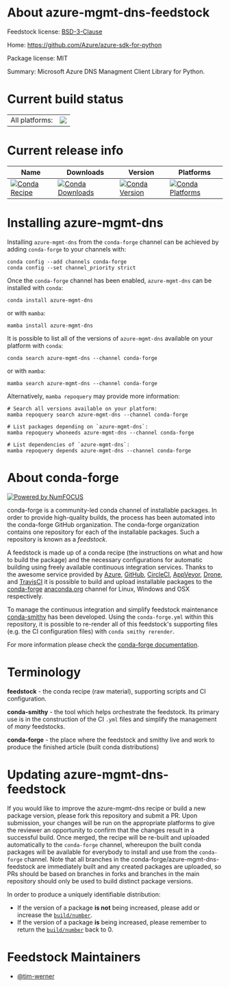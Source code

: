 About azure-mgmt-dns-feedstock
==============================

Feedstock license: [BSD-3-Clause](https://github.com/conda-forge/azure-mgmt-dns-feedstock/blob/main/LICENSE.txt)

Home: https://github.com/Azure/azure-sdk-for-python

Package license: MIT

Summary: Microsoft Azure DNS Managment Client Library for Python.

Current build status
====================


<table><tr><td>All platforms:</td>
    <td>
      <a href="https://dev.azure.com/conda-forge/feedstock-builds/_build/latest?definitionId=9776&branchName=main">
        <img src="https://dev.azure.com/conda-forge/feedstock-builds/_apis/build/status/azure-mgmt-dns-feedstock?branchName=main">
      </a>
    </td>
  </tr>
</table>

Current release info
====================

| Name | Downloads | Version | Platforms |
| --- | --- | --- | --- |
| [![Conda Recipe](https://img.shields.io/badge/recipe-azure--mgmt--dns-green.svg)](https://anaconda.org/conda-forge/azure-mgmt-dns) | [![Conda Downloads](https://img.shields.io/conda/dn/conda-forge/azure-mgmt-dns.svg)](https://anaconda.org/conda-forge/azure-mgmt-dns) | [![Conda Version](https://img.shields.io/conda/vn/conda-forge/azure-mgmt-dns.svg)](https://anaconda.org/conda-forge/azure-mgmt-dns) | [![Conda Platforms](https://img.shields.io/conda/pn/conda-forge/azure-mgmt-dns.svg)](https://anaconda.org/conda-forge/azure-mgmt-dns) |

Installing azure-mgmt-dns
=========================

Installing `azure-mgmt-dns` from the `conda-forge` channel can be achieved by adding `conda-forge` to your channels with:

```
conda config --add channels conda-forge
conda config --set channel_priority strict
```

Once the `conda-forge` channel has been enabled, `azure-mgmt-dns` can be installed with `conda`:

```
conda install azure-mgmt-dns
```

or with `mamba`:

```
mamba install azure-mgmt-dns
```

It is possible to list all of the versions of `azure-mgmt-dns` available on your platform with `conda`:

```
conda search azure-mgmt-dns --channel conda-forge
```

or with `mamba`:

```
mamba search azure-mgmt-dns --channel conda-forge
```

Alternatively, `mamba repoquery` may provide more information:

```
# Search all versions available on your platform:
mamba repoquery search azure-mgmt-dns --channel conda-forge

# List packages depending on `azure-mgmt-dns`:
mamba repoquery whoneeds azure-mgmt-dns --channel conda-forge

# List dependencies of `azure-mgmt-dns`:
mamba repoquery depends azure-mgmt-dns --channel conda-forge
```


About conda-forge
=================

[![Powered by
NumFOCUS](https://img.shields.io/badge/powered%20by-NumFOCUS-orange.svg?style=flat&colorA=E1523D&colorB=007D8A)](https://numfocus.org)

conda-forge is a community-led conda channel of installable packages.
In order to provide high-quality builds, the process has been automated into the
conda-forge GitHub organization. The conda-forge organization contains one repository
for each of the installable packages. Such a repository is known as a *feedstock*.

A feedstock is made up of a conda recipe (the instructions on what and how to build
the package) and the necessary configurations for automatic building using freely
available continuous integration services. Thanks to the awesome service provided by
[Azure](https://azure.microsoft.com/en-us/services/devops/), [GitHub](https://github.com/),
[CircleCI](https://circleci.com/), [AppVeyor](https://www.appveyor.com/),
[Drone](https://cloud.drone.io/welcome), and [TravisCI](https://travis-ci.com/)
it is possible to build and upload installable packages to the
[conda-forge](https://anaconda.org/conda-forge) [anaconda.org](https://anaconda.org/)
channel for Linux, Windows and OSX respectively.

To manage the continuous integration and simplify feedstock maintenance
[conda-smithy](https://github.com/conda-forge/conda-smithy) has been developed.
Using the ``conda-forge.yml`` within this repository, it is possible to re-render all of
this feedstock's supporting files (e.g. the CI configuration files) with ``conda smithy rerender``.

For more information please check the [conda-forge documentation](https://conda-forge.org/docs/).

Terminology
===========

**feedstock** - the conda recipe (raw material), supporting scripts and CI configuration.

**conda-smithy** - the tool which helps orchestrate the feedstock.
                   Its primary use is in the construction of the CI ``.yml`` files
                   and simplify the management of *many* feedstocks.

**conda-forge** - the place where the feedstock and smithy live and work to
                  produce the finished article (built conda distributions)


Updating azure-mgmt-dns-feedstock
=================================

If you would like to improve the azure-mgmt-dns recipe or build a new
package version, please fork this repository and submit a PR. Upon submission,
your changes will be run on the appropriate platforms to give the reviewer an
opportunity to confirm that the changes result in a successful build. Once
merged, the recipe will be re-built and uploaded automatically to the
`conda-forge` channel, whereupon the built conda packages will be available for
everybody to install and use from the `conda-forge` channel.
Note that all branches in the conda-forge/azure-mgmt-dns-feedstock are
immediately built and any created packages are uploaded, so PRs should be based
on branches in forks and branches in the main repository should only be used to
build distinct package versions.

In order to produce a uniquely identifiable distribution:
 * If the version of a package **is not** being increased, please add or increase
   the [``build/number``](https://docs.conda.io/projects/conda-build/en/latest/resources/define-metadata.html#build-number-and-string).
 * If the version of a package **is** being increased, please remember to return
   the [``build/number``](https://docs.conda.io/projects/conda-build/en/latest/resources/define-metadata.html#build-number-and-string)
   back to 0.

Feedstock Maintainers
=====================

* [@tim-werner](https://github.com/tim-werner/)


<!-- dummy commit to enable rerendering -->

